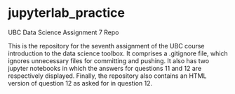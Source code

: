# jupyterlab_practice
UBC Data Science Assignment 7 Repo

This is the repository for the seventh assignment of the UBC course introduction to the data science toolbox. It comprises a .gitignore file, which ignores unnecessary files for committing and pushing. It also has two jupyter notebooks in which the answers for questions 11 and 12 are respectively displayed. Finally, the repository also contains an HTML version of question 12 as asked for in question 12. 

